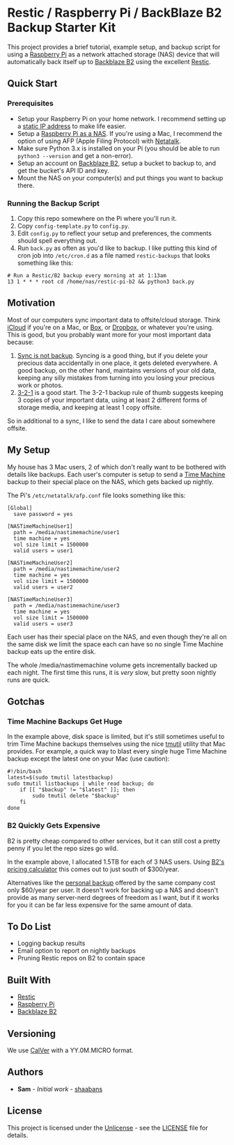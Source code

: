 # Restic / Raspberry Pi / BackBlaze B2 Backup Starter Kit
This project provides a brief tutorial, example setup, and backup script for using a [Raspberry Pi](https://www.raspberrypi.org/) as a network attached storage (NAS) device that will automatically back itself up to [Backblaze B2](https://www.backblaze.com/b2/cloud-storage.html) using the excellent [Restic](https://github.com/restic/restic).

## Quick Start

### Prerequisites
- Setup your Raspberry Pi on your home network. I recommend setting up a [static IP address](https://pimylifeup.com/raspberry-pi-static-ip-address/) to make life easier.
- Setup a [Raspberry Pi as a NAS](https://pimylifeup.com/raspberry-pi-nas/). If you're using a Mac, I recommend the option of using AFP (Apple Filing Protocol) with [Netatalk](http://netatalk.sourceforge.net/).
- Make sure Python 3.x is installed on your Pi (you should be able to run `python3 --version` and get a non-error).
- Setup an account on [Backblaze B2](https://www.backblaze.com/b2/cloud-storage.html), setup a bucket to backup to, and get the bucket's API ID and key.
- Mount the NAS on your computer(s) and put things you want to backup there.

### Running the Backup Script
1. Copy this repo somewhere on the Pi where you'll run it.
1. Copy `config-template.py` to `config.py`.
1. Edit `config.py` to reflect your setup and preferences, the comments should spell everything out.
1. Run `back.py` as often as you'd like to backup. I like putting this kind of cron job into `/etc/cron.d` as a file named `restic-backups` that looks something like this:

```
# Run a Restic/B2 backup every morning at at 1:13am
13 1 * * * root cd /home/nas/restic-pi-b2 && python3 back.py
```

## Motivation
Most of our computers sync important data to offsite/cloud storage. Think [iCloud](icloud.com) if you're on a Mac, or [Box](box.com), or [Dropbox](dropbox.com), or whatever you're using. This is good, but you probably want more for your most important data because:

1. [Sync is not backup](https://www.backblaze.com/blog/cloud-backup-vs-cloud-sync/). Syncing is a good thing, but if you delete your precious data accidentally in one place, it gets deleted everywhere. A good backup, on the other hand, maintains versions of your old data, keeping any silly mistakes from turning into you losing your precious work or photos.
1. [3-2-1](https://www.nakivo.com/blog/3-2-1-backup-rule-efficient-data-protection-strategy/) is a good start. The 3-2-1 backup rule of thumb suggests keeping 3 copies of your important data, using at least 2 different forms of storage media, and keeping at least 1 copy offsite.

So in additional to a sync, I like to send the data I care about somewhere offsite.

## My Setup
My house has 3 Mac users, 2 of which don't really want to be bothered with details like backups. Each user's computer is setup to send a [Time Machine](https://support.apple.com/en-us/HT201250) backup to their special place on the NAS, which gets backed up nightly.

The Pi's `/etc/netatalk/afp.conf` file looks something like this:

```
[Global]
  save password = yes

[NASTimeMachineUser1]
  path = /media/nastimemachine/user1
  time machine = yes
  vol size limit = 1500000
  valid users = user1

[NASTimeMachineUser2]
  path = /media/nastimemachine/user2
  time machine = yes
  vol size limit = 1500000
  valid users = user2

[NASTimeMachineUser3]
  path = /media/nastimemachine/user3
  time machine = yes
  vol size limit = 1500000
  valid users = user3
```

Each user has their special place on the NAS, and even though they're all on the same disk we limit the space each can have so no single Time Machine backup eats up the entire disk.

The whole /media/nastimemachine volume gets incrementally backed up each night. The first time this runs, it is *very* slow, but pretty soon nightly runs are quick.

## Gotchas

### Time Machine Backups Get Huge
In the example above, disk space is limited, but it's still sometimes useful to trim Time Machine backups themselves using the nice [tmutil](https://ss64.com/osx/tmutil.html) utility that Mac provides. For example, a quick way to blast every single huge Time Machine backup except the latest one on your Mac (use caution):

```
#!/bin/bash
latest=$(sudo tmutil latestbackup)
sudo tmutil listbackups | while read backup; do
    if [[ "$backup" != "$latest" ]]; then
        sudo tmutil delete "$backup"
    fi
done
```

### B2 Quickly Gets Expensive
B2 is pretty cheap compared to other services, but it can still cost a pretty penny if you let the repo sizes go wild.

In the example above, I allocated 1.5TB for each of 3 NAS users. Using [B2's pricing calculator](https://www.backblaze.com/b2/cloud-storage-pricing.html) this comes out to just south of $300/year.

Alternatives like the [personal backup](https://www.backblaze.com/backup-pricing.html) offered by the same company cost only $60/year per user. It doesn't work for backing up a NAS and doesn't provide as many server-nerd degrees of freedom as I want, but if it works for you it can be far less expensive for the same amount of data.

## To Do List
- Logging backup results
- Email option to report on nightly backups
- Pruning Restic repos on B2 to contain space

## Built With
- [Restic](https://github.com/restic/restic)
- [Raspberry Pi](https://www.raspberrypi.org/)
- [Backblaze B2](https://www.backblaze.com/b2/cloud-storage.html)

## Versioning
We use [CalVer](https://calver.org/) with a YY.0M.MICRO format.

## Authors
* **Sam** - *Initial work* - [shaabans](https://github.com/shaabans)

## License
This project is licensed under the [Unlicense](https://unlicense.org) - see the [LICENSE](LICENSE) file for details.
